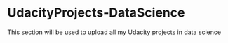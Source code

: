 # UdacityProjects-DataScience
This section will be used to upload all my Udacity projects in data science
